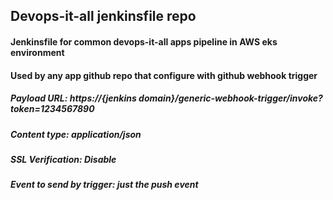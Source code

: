 ## Devops-it-all jenkinsfile repo

#### Jenkinsfile for common devops-it-all apps pipeline in AWS eks environment
#### Used by any app github repo that configure with github webhook trigger

##### Payload URL: https://{jenkins domain}/generic-webhook-trigger/invoke?token=1234567890
##### Content type: application/json
##### SSL Verification: Disable
##### Event to send by trigger: just the push event



